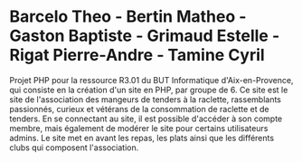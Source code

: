 # Barcelo Theo - Bertin Matheo - Gaston Baptiste - Grimaud Estelle - Rigat Pierre-Andre - Tamine Cyril
Projet PHP pour la ressource R3.01 du BUT Informatique d'Aix-en-Provence, qui consiste en la création d'un site en PHP, par groupe de 6.
Ce site est le site de l'association des mangeurs de tenders à la raclette, rassemblants passionnés, curieux et vétérans de la consommation de raclette et de tenders.
En se connectant au site, il est possible d'accéder à son compte membre, mais également de modérer le site pour certains utilisateurs admins.
Le site met en avant les repas, les plats ainsi que les différents clubs qui composent l'association.
